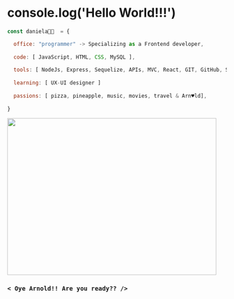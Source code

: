 # console.log('Hello World!!!')

```javascript 
const daniela👋😄  = {

  office: "programmer" -> Specializing as a Frontend developer,
  
  code: [ JavaScript, HTML, CSS, MySQL ],
  
  tools: [ NodeJs, Express, Sequelize, APIs, MVC, React, GIT, GitHub, SCRUM ],
  
  learning: [ UX-UI designer ]
  
  passions: [ pizza, pineapple, music, movies, travel & Arn♥ld],
  
}
```
<img src="https://media.giphy.com/media/xT1R9yaseVFXRjcFsA/giphy.gif" width="480" height="360"></img>

### `< Oye Arnold!! Are you ready?? />`


<!--
**DanielaCalisaya/DanielaCalisaya** is a ✨ _special_ ✨ repository because its `README.md` (this file) appears on your GitHub profile.

Here are some ideas to get you started:

- 🔭 I’m currently working on ...
- 🌱 I’m currently learning ...
- 👯 I’m looking to collaborate on ...
- 🤔 I’m looking for help with ...
- 💬 Ask me about ...
- 📫 How to reach me: ...
- 😄 Pronouns: ...
- ⚡ Fun fact: ...
👋😄 
challenge: "I am doing the #100DaysOfCode challenge focused on react and typescript"

<img src="https://media.giphy.com/media/mGcNjsfWAjY5AEZNw6/giphy.gif" width="50"></h2>
-->
